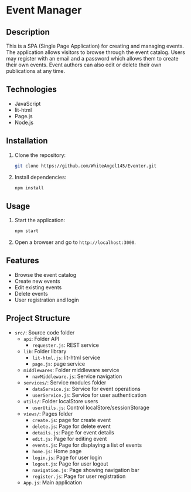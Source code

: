 # Event Manager

## Description
This is a SPA (Single Page Application) for creating and managing events. The application allows visitors to browse through the event catalog. Users may register with an email and a password which allows them to create their own events. Event authors can also edit or delete their own publications at any time.

## Technologies
- JavaScript
- lit-html
- Page.js
- Node.js

## Installation
1. Clone the repository:
    ```bash
    git clone https://github.com/WhiteAngel145/Eventer.git
    ```
2. Install dependencies:
    ```bash
    npm install
    ```

## Usage
1. Start the application:
    ```bash
    npm start
    ```
2. Open a browser and go to `http://localhost:3000`.

## Features
- Browse the event catalog
- Create new events
- Edit existing events
- Delete events
- User registration and login

## Project Structure
- `src/`: Source code folder
    - `api`: Folder API
        - `requester.js`: REST service
    - `lib`: Folder library
        - `lit-html.js`: lit-html service
        - `page.js`: page service
    - `middlewares`: Folder middleware service
        - `navMiddleware.js`: Service navigation
    - `services/`: Service modules folder
        - `dataService.js`: Service for event operations
        - `userService.js`: Service for user authentication
    - `utils/`: Folder localStore users
        - `userUtils.js`: Control localStore/sessionStorage
    - `views/`: Pages folder
        - `create.js`: page for create event
        - `delete.js`: Page for delete event
        - `details.js`: Page for event details
        - `edit.js`: Page for editing event
        - `events.js`: Page for displaying a list of events
        - `home.js`: Home page
        - `login.js`: Page for user login
        - `logout.js`: Page for user logout
        - `navigation.js`: Page showing navigation bar
        - `register.js`: Page for user registration
	- `App.js`: Main application 